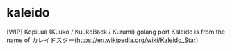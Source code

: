 # kaleido
[WIP] KopiLua (Kuuko / KuukoBack / Kurumi) golang port
Kaleido is from the name of カレイドスター(https://en.wikipedia.org/wiki/Kaleido_Star)    
